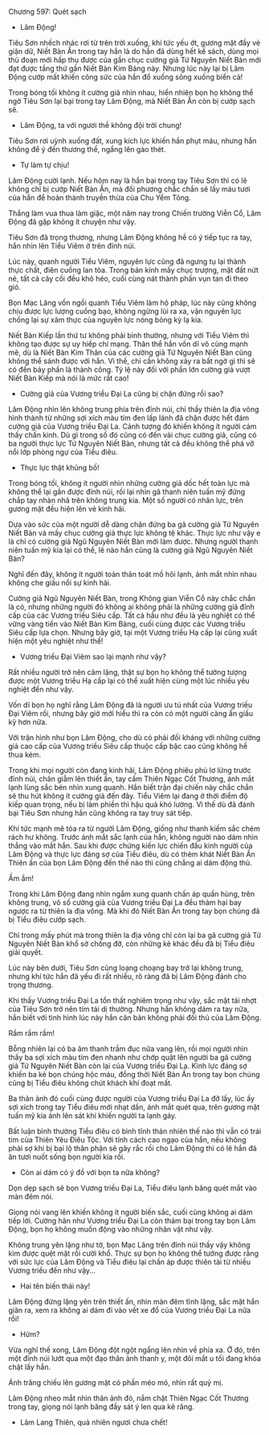 




Chương 597: Quét sạch


- Lâm Động!

Tiêu Sơn nhếch nhác rơi từ trên trời xuống, khí tức yếu ớt, gương mặt đầy vẻ giận dữ, Niết Bàn Ấn trong tay hắn là do hắn đã dùng hết kế sách, dùng mọi thủ đoạn mới hấp thụ được của gần chục cường giả Tứ Nguyên Niết Bàn mới đạt được tầng thứ gần Niết Bàn Kim Bảng này. Nhưng lúc này lại bị Lâm Động cướp mất khiến công sức của hắn đổ xuống sông xuống biển cả!

Trong bóng tối không ít cường giả nhìn nhau, hiển nhiên bọn họ không thể ngờ Tiêu Sơn lại bại trong tay Lâm Động, mà Niết Bàn Ấn còn bị cướp sạch sẽ.

- Lâm Động, ta với ngươi thề không đội trời chung!

Tiêu Sơn rơi uỳnh xuống đất, xung kích lực khiến hắn phụt máu, nhưng hắn không để ý đến thương thế, ngẩng lên gào thét.

- Tự làm tự chịu!

Lâm Động cười lạnh. Nếu hôm nay là hắn bại trong tay Tiêu Sơn thì có lẽ không chỉ bị cướp Niết Bàn Ấn, mà đối phương chắc chắn sẽ lấy máu tươi của hắn để hoàn thành truyền thừa của Chu Yểm Tông.

Thắng làm vua thua làm giặc, một năm nay trong Chiến trường Viễn Cổ, Lâm Động đã gặp không ít chuyện như vậy.

Tiêu Sơn đã trọng thương, nhưng Lâm Động không hề có ý tiếp tục ra tay, hắn nhìn lên Tiểu Viêm ở trên đỉnh núi.

Lúc này, quanh người Tiểu Viêm, nguyên lực cũng đã ngưng tụ lại thành thực chất, điên cuồng lan tỏa. Trong bán kính mấy chục trượng, mặt đất nứt nẻ, tất cả cây cối đều khô héo, cuối cùng nát thành phấn vụn tan đi theo gió.

Bọn Mạc Lăng vốn ngồi quanh Tiểu Viêm làm hộ pháp, lúc này cũng không chịu được lực lượng cuồng bạo, không ngừng lùi ra xa, vận nguyên lực chống lại sự xâm thực của nguyên lực nóng bỏng kỳ lạ kia.

Niết Bàn Kiếp lần thứ tư không phải bình thường, nhưng với Tiểu Viêm thì không tạo được sự uy hiếp chí mạng. Thân thể hắn vốn dĩ vô cùng mạnh mẽ, dù là Niết Bàn Kim Thân của các cường giả Tứ Nguyên Niết Bàn cũng không thể sánh được với hắn. Vì thế, chỉ cần không xảy ra bất ngờ gì thì sẽ có đến bảy phần là thành công. Tỷ lệ này đối với phần lớn cường giả vượt Niết Bàn Kiếp mà nói là mức rất cao!

- Cường giả của Vương triều Đại La cũng bị chặn đứng rồi sao?

Lâm Động nhìn lên không trung phía trên đỉnh núi, chỉ thấy thiên la địa võng hình thành từ những sợi xích màu tím đen lấp lánh đã chặn được hết đám cường giả của Vương triều Đại La. Cảnh tượng đó khiến không ít người cảm thấy chấn kinh. Dù gì trong số đó cũng có đến vài chục cường giả, cũng có ba người thực lực Tứ Nguyên Niết Bàn, nhưng tất cả đều không thể phá vỡ nổi lớp phòng ngự của Tiểu điêu.

- Thực lực thật khủng bố!

Trong bóng tối, không ít người nhìn những cường giả dốc hết toàn lực mà không thể lại gần được đỉnh núi, rồi lại nhìn gã thanh niên tuấn mỹ đứng chắp tay nhàn nhã trên không trung kia. Một số người có nhãn lực, trên gương mặt đều hiện lên vẻ kinh hãi.

Dựa vào sức của một người dễ dàng chặn đứng ba gã cường giả Tứ Nguyên Niết Bàn và mấy chục cường giả thực lực không tệ khác. Thực lực như vậy e là chỉ có cường giả Ngũ Nguyên Niết Bàn mới làm được. Nhưng người thanh niên tuấn mỹ kia lại có thể, lẽ nào hắn cũng là cường giả Ngũ Nguyên Niết Bàn?

Nghĩ đến đây, không ít người toàn thân toát mồ hôi lạnh, ánh mắt nhìn nhau không che giấu nổi sự kinh hãi.

Cường giả Ngũ Nguyên Niết Bàn, trong Không gian Viễn Cổ này chắc chắn là có, nhưng những người đó không ai không phải là những cường giả đỉnh cấp của các Vương triều Siêu cấp. Tất cả hầu như đều là yêu nghiệt có thể vững vàng tiến vào Niết Bàn Kim Bảng, cuối cùng được các Vương triều Siêu cấp lựa chọn. Nhưng bây giờ, tại một Vương triều Hạ cấp lại cũng xuất hiện một yêu nghiệt như thế!

- Vương triều Đại Viêm sao lại mạnh như vậy?

Rất nhiều người trở nên câm lặng, thật sự bọn họ không thể tưởng tượng được một Vương triều Hạ cấp lại có thể xuất hiện cùng một lúc nhiều yêu nghiệt đến như vậy.

Vốn dĩ bọn họ nghĩ rằng Lâm Động đã là người ưu tú nhất của Vương triều Đại Viêm rồi, nhưng bây giờ mới hiểu thì ra còn có một người càng ẩn giấu kỹ hơn nữa.

Với trận hình như bọn Lâm Động, cho dù có phải đối kháng với những cường giả cao cấp của Vương triều Siêu cấp thuộc cấp bậc cao cũng không hề thua kém.

Trong khi mọi người còn đang kinh hãi, Lâm Động phiêu phù lơ lửng trước đỉnh núi, chân giẫm lên thiết ấn, tay cầm Thiên Ngạc Cốt Thương, ánh mắt lạnh lùng sắc bén nhìn xung quanh. Hắn biết trận đại chiến này chắc chắn sẽ thu hút không ít cường giả đến đây. Tiểu Viêm lại đang ở thời điểm độ kiếp quan trọng, nếu bị làm phiền thì hậu quả khó lường. Vì thế dù đã đánh bại Tiêu Sơn nhưng hắn cũng không ra tay truy sát tiếp.

Khí tức mạnh mẽ tỏa ra từ người Lâm Động, giống như thanh kiếm sắc chém rách hư không. Trước ánh mắt sắc lạnh của hắn, không người nào dám nhìn thẳng vào mắt hắn. Sau khi được chứng kiến lực chiến đấu kinh người của Lâm Động và thực lực đáng sợ của Tiểu điêu, dù có thèm khát Niết Bàn Ấn Thiên ấn của bọn Lâm Động đến thế nào thì cũng chẳng ai dám động thủ.

Ầm ầm!

Trong khi Lâm Động đang nhìn ngắm xung quanh chấn áp quần hùng, trên không trung, vô số cường giả của Vương triều Đại La đều thảm hại bay ngược ra từ thiên la địa võng. Mà khi đó Niết Bàn Ấn trong tay bọn chúng đã bị Tiểu điêu cướp sạch.

Chỉ trong mấy phút mà trong thiên la địa võng chỉ còn lại ba gã cường giả Tứ Nguyên Niết Bàn khổ sở chống đỡ, còn những kẻ khác đều đã bị Tiểu điêu giải quyết.

Lúc này bên dưới, Tiêu Sơn cũng loạng choạng bay trở lại không trung, nhưng khí tức hắn đã yếu đi rất nhiều, rõ ràng đã bị Lâm Động đánh cho trọng thương.

Khi thấy Vương triều Đại La tổn thất nghiêm trọng như vậy, sắc mặt tái nhợt của Tiêu Sơn trở nên tím tái dị thường. Nhưng hắn không dám ra tay nữa, hắn biết với tình hình lúc này hắn căn bản không phải đối thủ của Lâm Động.

Rầm rầm rầm!

Bỗng nhiên lại có ba âm thanh trầm đục nữa vang lên, rồi mọi người nhìn thấy ba sợi xích màu tím đen nhanh như chớp quật lên người ba gã cường giả Tứ Nguyên Niết Bàn còn lại của Vương triều Đại La. Kình lực đáng sợ khiến ba kẻ bọn chúng hộc máu, đồng thời Niết Bàn Ấn trong tay bọn chúng cũng bị Tiểu điêu không chút khách khí đoạt mất.

Ba thân ảnh đó cuối cùng được người của Vương triều Đại La đỡ lấy, lúc ấy sợi xích trong tay Tiểu điêu mới nhạt dần, ánh mắt quét qua, trên gương mặt tuấn mỹ kia ánh lên sát khí khiến người ta lạnh gáy.

Bất luận bình thường Tiểu điêu có bình tĩnh thản nhiên thế nào thì vẫn có trái tim của Thiên Yêu Điêu Tộc. Với tính cách cao ngạo của hắn, nếu không phải sợ khi bị bại lộ thân phận sẽ gây rắc rối cho Lâm Động thì có lẽ hắn đã ăn tươi nuốt sống bọn người kia rồi.

- Còn ai dám có ý đồ với bọn ta nữa không?

Dọn dẹp sạch sẽ bọn Vương triều Đại La, Tiểu điêu lạnh băng quét mắt vào màn đêm nói.

Giọng nói vang lên khiến không ít người biến sắc, cuối cùng không ai dám tiếp lời. Cường hãn như Vương triều Đại La còn thảm bại trong tay bọn Lâm Động, bọn họ không muốn động vào những nhân vật như vậy.

Không trung yên lặng như tờ, bọn Mạc Lăng trên đỉnh núi thấy vậy không kìm được quệt mặt rồi cười khổ. Thực sự bọn họ không thể tưởng được rằng với sức lực của Lâm Động và Tiểu điêu lại chấn áp được thiên tài từ nhiều Vương triều đến như vậy…

- Hai tên biến thái này!

Lâm Động đứng lặng yên trên thiết ấn, nhìn màn đêm tĩnh lặng, sắc mặt hắn giãn ra, xem ra không ai dám đi vào vết xe đổ của Vương triều Đại La nữa rồi!

- Hửm?

Vừa nghĩ thế xong, Lâm Động đột ngột ngẩng lên nhìn về phía xa. Ở đó, trên một đỉnh núi lướt qua một đạo thân ảnh thanh y, một đôi mắt u tối đang khóa chặt lấy hắn.

Ánh trăng chiếu lên gương mặt có phần méo mó, nhìn rất quỷ mị.

Lâm Động nheo mắt nhìn thân ảnh đó, nắm chặt Thiên Ngạc Cốt Thương trong tay, giọng nói lạnh băng đầy sát ý len qua kẽ răng.

- Lâm Lang Thiên, quả nhiên ngươi chưa chết!





